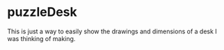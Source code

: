 # puzzleDesk
This is just a way to easily show the drawings and dimensions of a desk I was thinking of making.
